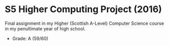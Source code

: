 # S5 Higher Computing Project (2016)

Final assignment in my Higher (Scottish A-Level) Computer Science course in my penultimate year of high school.
- Grade: A (59/60)
